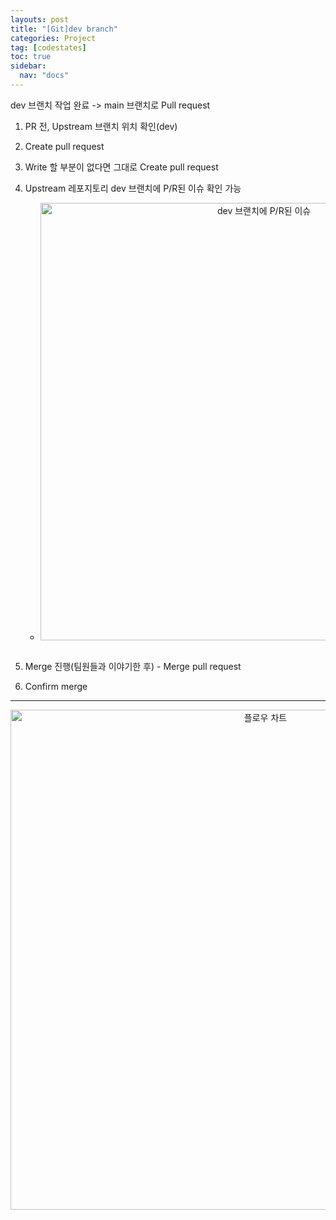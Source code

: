 ```yaml
---
layouts: post
title: "[Git]dev branch"
categories: Project
tag: [codestates]
toc: true
sidebar:
  nav: "docs"
---
```


dev 브랜치 작업 완료 -> main 브랜치로 Pull request

1. PR 전, Upstream 브랜치 위치 확인(dev)
2. Create pull request
3. Write 할 부분이 없다면 그대로 Create pull request
4. Upstream 레포지토리 dev 브랜치에 P/R된 이슈 확인 가능

   - <html>
       <div style ="text-align:center">
         <img src="https://s3.ap-northeast-2.amazonaws.com/urclass-images/bNdqaWZd3C2vpY3KIs8xg-1650089990091.png" alt="dev 브랜치에 P/R된 이슈" width="700" height="700">
       </div>
     </html><br/>

5. Merge 진행(팀원들과 이야기한 후) - Merge pull request
6. Confirm merge

---

<html>
  <div style ="text-align:center">
    <img src="https://s3.ap-northeast-2.amazonaws.com/urclass-images/icG8qdmMf0NPDoMfoBvyO-1660887701502.png" alt="플로우 차트" width="800" height="800">
  </div>
</html><br/>

